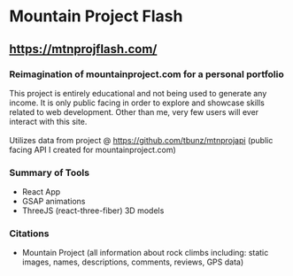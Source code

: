 # Mountain Project Flash
## https://mtnprojflash.com/
### Reimagination of mountainproject.com for a personal portfolio
This project is entirely educational and not being used to generate any income. It is only public facing in order to explore and showcase skills related to web development. Other than me, very few users will ever interact with this site. \
\
Utilizes data from project @ https://github.com/tbunz/mtnprojapi (public facing API I created for mountainproject.com) 

### Summary of Tools
- React App
- GSAP animations
- ThreeJS (react-three-fiber) 3D models



### Citations
- Mountain Project (all information about rock climbs including: static images, names, descriptions, comments, reviews, GPS data)

